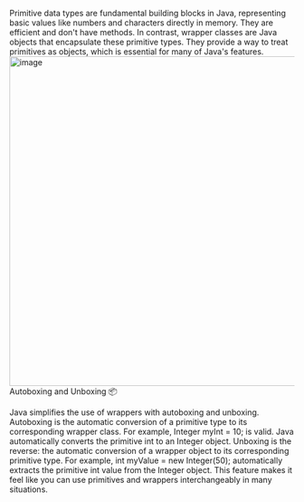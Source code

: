 Primitive data types are fundamental building blocks in Java, representing basic values like numbers and characters directly in memory. They are efficient and don't have methods. In contrast, wrapper classes are Java objects that encapsulate these primitive types. They provide a way to treat primitives as objects, which is essential for many of Java's features.    <img width="1304" height="582" alt="image" src="https://github.com/user-attachments/assets/ea74e61b-5985-43a7-b78a-fd3be370cffc" />    Autoboxing and Unboxing 📦      

Java simplifies the use of wrappers with autoboxing and unboxing.      
Autoboxing is the automatic conversion of a primitive type to its corresponding wrapper class. For example, Integer myInt = 10; is valid. Java automatically converts the primitive int to an Integer object. Unboxing is the reverse: the automatic conversion of a wrapper object to its corresponding primitive type. For example, int myValue = new Integer(50); automatically extracts the primitive int value from the Integer object. This feature makes it feel like you can use primitives and wrappers interchangeably in many situations.
